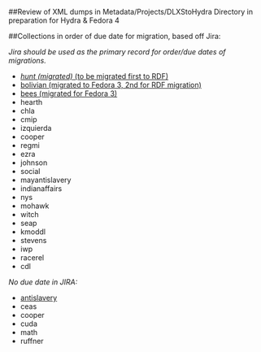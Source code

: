##Review of XML dumps in Metadata/Projects/DLXStoHydra Directory in preparation for Hydra & Fedora 4

##Collections in order of due date for migration, based off Jira:

*Jira should be used as the primary record for order/due dates of migrations.*

- [*hunt (migrated)* (to be migrated first to RDF)](Collections/Hunt.md)
- [bolivian (migrated to Fedora 3, 2nd for RDF migration)](Collections/Bolivian.md)
- [bees (migrated for Fedora 3)](Collections/Bees.md)
- hearth
- chla
- cmip
- izquierda
- cooper
- regmi
- ezra
- johnson
- social
- mayantislavery
- indianaffairs
- nys
- mohawk
- witch
- seap
- kmoddl
- stevens
- iwp
- racerel
- cdl

*No due date in JIRA:*

- [antislavery](Collections/Antislavery.md)
- ceas
- cooper
- cuda
- math
- ruffner
